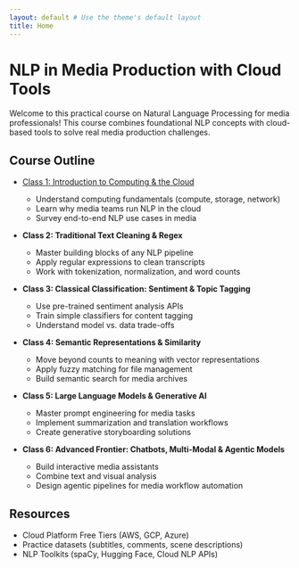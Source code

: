 ```yaml
---
layout: default # Use the theme's default layout
title: Home
---
```


# NLP in Media Production with Cloud Tools

Welcome to this practical course on Natural Language Processing for media professionals! This course combines foundational NLP concepts with cloud-based tools to solve real media production challenges.

## Course Outline

* [Class 1: Introduction to Computing & the Cloud](class1-outline.md)
  * Understand computing fundamentals (compute, storage, network)
  * Learn why media teams run NLP in the cloud
  * Survey end-to-end NLP use cases in media

* **Class 2: Traditional Text Cleaning & Regex**
  * Master building blocks of any NLP pipeline
  * Apply regular expressions to clean transcripts
  * Work with tokenization, normalization, and word counts

* **Class 3: Classical Classification: Sentiment & Topic Tagging**
  * Use pre-trained sentiment analysis APIs
  * Train simple classifiers for content tagging
  * Understand model vs. data trade-offs

* **Class 4: Semantic Representations & Similarity**
  * Move beyond counts to meaning with vector representations
  * Apply fuzzy matching for file management
  * Build semantic search for media archives

* **Class 5: Large Language Models & Generative AI**
  * Master prompt engineering for media tasks
  * Implement summarization and translation workflows
  * Create generative storyboarding solutions

* **Class 6: Advanced Frontier: Chatbots, Multi-Modal & Agentic Models**
  * Build interactive media assistants
  * Combine text and visual analysis
  * Design agentic pipelines for media workflow automation

## Resources

* Cloud Platform Free Tiers (AWS, GCP, Azure)
* Practice datasets (subtitles, comments, scene descriptions)
* NLP Toolkits (spaCy, Hugging Face, Cloud NLP APIs) 